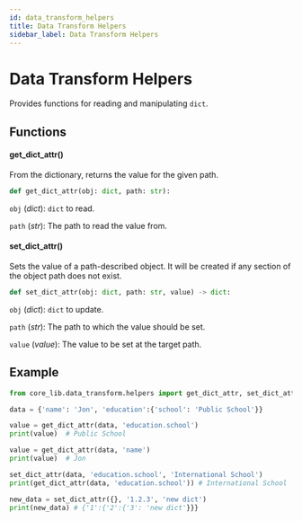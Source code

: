 ```yaml
---
id: data_transform_helpers
title: Data Transform Helpers
sidebar_label: Data Transform Helpers
---
```


# Data Transform Helpers
Provides functions for reading and manipulating `dict`.

## Functions

#### get_dict_attr()
From the dictionary, returns the value for the given path.

```python
def get_dict_attr(obj: dict, path: str):
```

`obj` (*dict*): `dict` to read.

`path` (*str*): The path to read the value from.

#### set_dict_attr()
Sets the value of a path-described object. It will be created if any section of the object path does not exist.

```python
def set_dict_attr(obj: dict, path: str, value) -> dict:
```

`obj` (*dict*): `dict` to update.

`path` (*str*): The path to which the value should be set.

`value` (*value*): The value to be set at the target path.

## Example

```python
from core_lib.data_transform.helpers import get_dict_attr, set_dict_attr

data = {'name': 'Jon', 'education':{'school': 'Public School'}}

value = get_dict_attr(data, 'education.school')
print(value)  # Public School

value = get_dict_attr(data, 'name')
print(value)  # Jon

set_dict_attr(data, 'education.school', 'International School')
print(get_dict_attr(data, 'education.school')) # International School

new_data = set_dict_attr({}, '1.2.3', 'new dict')
print(new_data) # {'1':{'2':{'3': 'new dict'}}}
```

